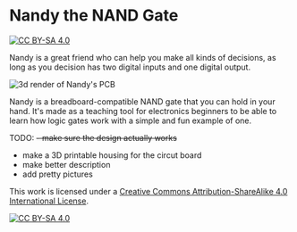 # Nandy the NAND Gate
[![CC BY-SA 4.0][cc-by-sa-shield]][cc-by-sa]

Nandy is a great friend who can help you make all kinds of decisions, as long as you decision has two digital inputs and one digital output.

![3d render of Nandy's PCB](https://raw.githubusercontent.com/y1ff/nandy-the-nand-gate/main/pictures/Screenshot_2021-04-27_09-41-06.png)

Nandy is a breadboard-compatible NAND gate that you can hold in your hand. It's made as a teaching tool for electronics beginners to be able to learn how logic gates work with a simple and fun example of one.

TODO:
~~- make sure the design actually works~~
- make a 3D printable housing for the circut board
- make better description
- add pretty pictures


This work is licensed under a
[Creative Commons Attribution-ShareAlike 4.0 International License][cc-by-sa].

[![CC BY-SA 4.0][cc-by-sa-image]][cc-by-sa]

[cc-by-sa]: http://creativecommons.org/licenses/by-sa/4.0/
[cc-by-sa-image]: https://licensebuttons.net/l/by-sa/4.0/88x31.png
[cc-by-sa-shield]: https://img.shields.io/badge/License-CC%20BY--SA%204.0-lightgrey.svg

